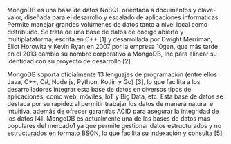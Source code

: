 MongoDB es una base de datos NoSQL orientada a documentos y clave-valor, diseñada para el desarrollo y escalado de aplicaciones informáticas. Permite manejar grandes volúmenes de datos tanto a nivel local como distribuido. Se trata de una base de datos de código abierto y multiplataforma, escrita en C++ ​[1]​ y desarrollada por Dwight Merriman, Eliot Horowitz y Kevin Ryan en 2007 por la empresa 10gen, que más tarde en el 2013 cambio su nombre corporativo a MongoDB, Inc para alinear su identidad con su proyecto de desarrollo ​[2]​.

MongoDB soporta oficialmente 13 lenguajes de programación (entre ellos Java, C++, C#, Node.js, Python, Kotlin y Go) ​[3]​, lo que facilita a los desarrolladores integrar esta base de datos en diversos tipos de aplicaciones, como web, móviles, IoT y Big Data, etc. Esta base de datos se destaca por su rapidez al permitir trabajar los datos de manera natural e intuitiva, además de ofrecer garantías ACID para asegurar la integridad de los datos ​[4]​. MongoDB es actualmente una de las bases de datos más populares del mercado1 ya que permite gestionar datos estructurados y no estructurados en formato BSON, lo que facilita su indexación y consulta ​[5].
